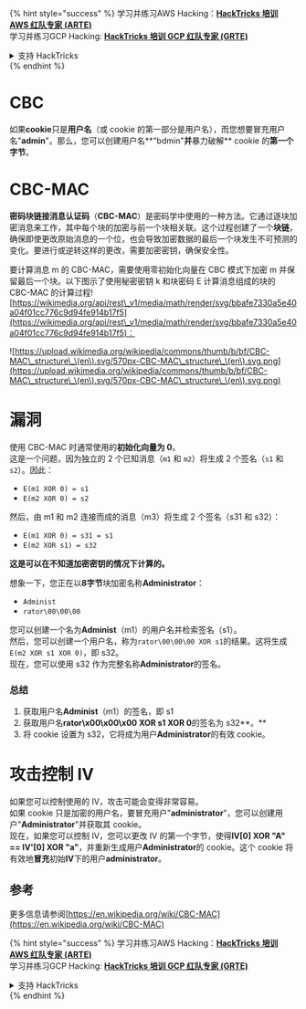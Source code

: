{% hint style="success" %}
学习并练习AWS Hacking：<img src="/.gitbook/assets/arte.png" alt="" data-size="line">[**HackTricks 培训 AWS 红队专家 (ARTE)**](https://training.hacktricks.xyz/courses/arte)<img src="/.gitbook/assets/arte.png" alt="" data-size="line">\
学习并练习GCP Hacking: <img src="/.gitbook/assets/grte.png" alt="" data-size="line">[**HackTricks 培训 GCP 红队专家 (GRTE)**<img src="/.gitbook/assets/grte.png" alt="" data-size="line">](https://training.hacktricks.xyz/courses/grte)

<details>

<summary>支持 HackTricks</summary>

* 检查[**订阅计划**](https://github.com/sponsors/carlospolop)!
* **加入** 💬 [**Discord 群组**](https://discord.gg/hRep4RUj7f) 或 [**电报群组**](https://t.me/peass) 或 **关注**我们的**Twitter** 🐦 [**@hacktricks\_live**](https://twitter.com/hacktricks\_live)**.**
* 通过向[**HackTricks**](https://github.com/carlospolop/hacktricks)和[**HackTricks Cloud**](https://github.com/carlospolop/hacktricks-cloud) github 仓库提交 PR 来分享黑客技巧。

</details>
{% endhint %}


# CBC

如果**cookie**只是**用户名**（或 cookie 的第一部分是用户名），而您想要冒充用户名"**admin**"。那么，您可以创建用户名**"bdmin"**并**暴力破解** cookie 的**第一个字节**。

# CBC-MAC

**密码块链接消息认证码**（**CBC-MAC**）是密码学中使用的一种方法。它通过逐块加密消息来工作，其中每个块的加密与前一个块相关联。这个过程创建了一个**块链**，确保即使更改原始消息的一个位，也会导致加密数据的最后一个块发生不可预测的变化。要进行或逆转这样的更改，需要加密密钥，确保安全性。

要计算消息 m 的 CBC-MAC，需要使用零初始化向量在 CBC 模式下加密 m 并保留最后一个块。以下图示了使用秘密密钥 k 和块密码 E 计算消息组成的块的 CBC-MAC 的计算过程![https://wikimedia.org/api/rest\_v1/media/math/render/svg/bbafe7330a5e40a04f01cc776c9d94fe914b17f5](https://wikimedia.org/api/rest\_v1/media/math/render/svg/bbafe7330a5e40a04f01cc776c9d94fe914b17f5)：

![https://upload.wikimedia.org/wikipedia/commons/thumb/b/bf/CBC-MAC\_structure\_\(en\).svg/570px-CBC-MAC\_structure\_\(en\).svg.png](https://upload.wikimedia.org/wikipedia/commons/thumb/b/bf/CBC-MAC\_structure\_\(en\).svg/570px-CBC-MAC\_structure\_\(en\).svg.png)

# 漏洞

使用 CBC-MAC 时通常使用的**初始化向量为 0**。\
这是一个问题，因为独立的 2 个已知消息（`m1` 和 `m2`）将生成 2 个签名（`s1` 和 `s2`）。因此：

* `E(m1 XOR 0) = s1`
* `E(m2 XOR 0) = s2`

然后，由 m1 和 m2 连接而成的消息（m3）将生成 2 个签名（s31 和 s32）：

* `E(m1 XOR 0) = s31 = s1`
* `E(m2 XOR s1) = s32`

**这是可以在不知道加密密钥的情况下计算的。**

想象一下，您正在以**8字节**块加密名称**Administrator**：

* `Administ`
* `rator\00\00\00`

您可以创建一个名为**Administ**（m1）的用户名并检索签名（s1）。\
然后，您可以创建一个用户名，称为`rator\00\00\00 XOR s1`的结果。这将生成`E(m2 XOR s1 XOR 0)`，即 s32。\
现在，您可以使用 s32 作为完整名称**Administrator**的签名。

### 总结

1. 获取用户名**Administ**（m1）的签名，即 s1
2. 获取用户名**rator\x00\x00\x00 XOR s1 XOR 0**的签名为 s32**。**
3. 将 cookie 设置为 s32，它将成为用户**Administrator**的有效 cookie。

# 攻击控制 IV

如果您可以控制使用的 IV，攻击可能会变得非常容易。\
如果 cookie 只是加密的用户名，要冒充用户"**administrator**"，您可以创建用户"**Administrator**"并获取其 cookie。\
现在，如果您可以控制 IV，您可以更改 IV 的第一个字节，使得**IV\[0] XOR "A" == IV'\[0] XOR "a"**，并重新生成用户**Administrator**的 cookie。这个 cookie 将有效地**冒充**初始**IV**下的用户**administrator**。

## 参考

更多信息请参阅[https://en.wikipedia.org/wiki/CBC-MAC](https://en.wikipedia.org/wiki/CBC-MAC)


{% hint style="success" %}
学习并练习AWS Hacking：<img src="/.gitbook/assets/arte.png" alt="" data-size="line">[**HackTricks 培训 AWS 红队专家 (ARTE)**](https://training.hacktricks.xyz/courses/arte)<img src="/.gitbook/assets/arte.png" alt="" data-size="line">\
学习并练习GCP Hacking: <img src="/.gitbook/assets/grte.png" alt="" data-size="line">[**HackTricks 培训 GCP 红队专家 (GRTE)**<img src="/.gitbook/assets/grte.png" alt="" data-size="line">](https://training.hacktricks.xyz/courses/grte)

<details>

<summary>支持 HackTricks</summary>

* 检查[**订阅计划**](https://github.com/sponsors/carlospolop)!
* **加入** 💬 [**Discord 群组**](https://discord.gg/hRep4RUj7f) 或 [**电报群组**](https://t.me/peass) 或 **关注**我们的**Twitter** 🐦 [**@hacktricks\_live**](https://twitter.com/hacktricks\_live)**.**
* 通过向[**HackTricks**](https://github.com/carlospolop/hacktricks)和[**HackTricks Cloud**](https://github.com/carlospolop/hacktricks-cloud) github 仓库提交 PR 来分享黑客技巧。

</details>
{% endhint %}
